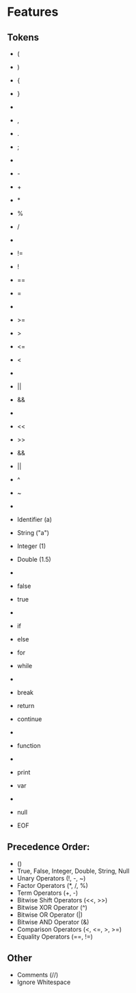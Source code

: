 # Features

## Tokens
- (
- )
- {
- }
- 
- ,
- .
- ;
- 
- \-
- \+
- \*
- %
- /
- 
- !=
- !
- ==
- =
- 
- \>=
- \>
- <=
- <
- 
- ||
- &&
- 
- <<
- \>>
- &&
- ||
- ^
- ~
- 
- Identifier (a)
- String ("a")
- Integer (1)
- Double (1.5)
- 
- false
- true
- 
- if
- else
- for
- while
- 
- break
- return
- continue
- 
- function
- 
- print
- var
- 
- null

- EOF

## Precedence Order:
- ()
- True, False, Integer, Double, String, Null
- Unary Operators (!, -, ~)
- Factor Operators (*, /, %)
- Term Operators (+, -)
- Bitwise Shift Operators (<<, >>)
- Bitwise XOR Operator (^)
- Bitwise OR Operator (|)
- Bitwise AND Operator (&)
- Comparison Operators (<, <=, >, >=)
- Equality Operators (==, !=)

## Other
- Comments (//)
- Ignore Whitespace 
